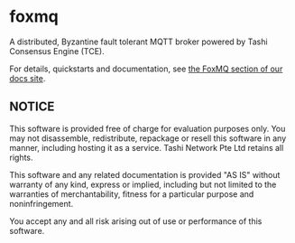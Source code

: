 # foxmq
A distributed, Byzantine fault tolerant MQTT broker powered by Tashi Consensus Engine (TCE).

For details, quickstarts and documentation, see [the FoxMQ section of our docs site](https://docs.tashi.gg/standalone-meshapps/foxmq).

## NOTICE

This software is provided free of charge for evaluation purposes only. 
You may not disassemble, redistribute, repackage or resell this software in any manner, including hosting it as a service.
Tashi Network Pte Ltd retains all rights.

This software and any related documentation is provided "AS IS" without warranty of any kind, express or implied, 
including but not limited to the warranties of merchantability, fitness for a particular purpose and noninfringement.

You accept any and all risk arising out of use or performance of this software.
